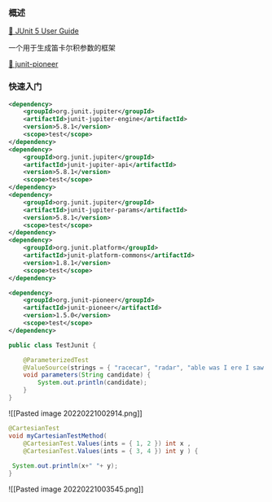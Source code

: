 
### 概述
[📒 JUnit 5 User Guide](https://junit.org/junit5/docs/current/user-guide/#overview)

一个用于生成笛卡尔积参数的框架

[📒 junit-pioneer](https://github.com/junit-pioneer/junit-pioneer)
### 快速入门

```xml
<dependency>
	<groupId>org.junit.jupiter</groupId>
	<artifactId>junit-jupiter-engine</artifactId>
	<version>5.8.1</version>
	<scope>test</scope>
</dependency>
<dependency>
	<groupId>org.junit.jupiter</groupId>
	<artifactId>junit-jupiter-api</artifactId>
	<version>5.8.1</version>
	<scope>test</scope>
</dependency>
<dependency>
	<groupId>org.junit.jupiter</groupId>
	<artifactId>junit-jupiter-params</artifactId>
	<version>5.8.1</version>
	<scope>test</scope>
</dependency>
<dependency>
	<groupId>org.junit.platform</groupId>
	<artifactId>junit-platform-commons</artifactId>
	<version>1.8.1</version>
	<scope>test</scope>
</dependency>

<dependency>
	<groupId>org.junit-pioneer</groupId>
	<artifactId>junit-pioneer</artifactId>
	<version>1.5.0</version>
	<scope>test</scope>
</dependency>
```

```java
public class TestJunit {

    @ParameterizedTest
    @ValueSource(strings = { "racecar", "radar", "able was I ere I saw elba" })
    void parameters(String candidate) {
        System.out.println(candidate);
    }
}

```

![[Pasted image 20220221002914.png]]



```java
@CartesianTest  
void myCartesianTestMethod(  
	@CartesianTest.Values(ints = { 1, 2 }) int x ,  
	@CartesianTest.Values(ints = { 3, 4 }) int y ) {  
  
 System.out.println(x+" "+ y);  
}
```

![[Pasted image 20220221003545.png]]
